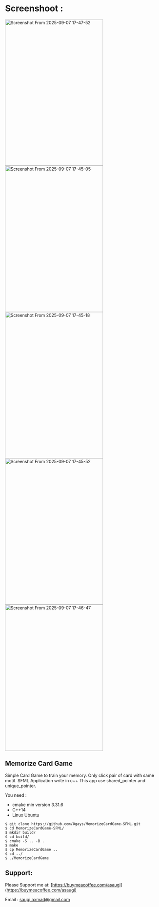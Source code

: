 # Screenshoot :
<img width="321" height="480" alt="Screenshot From 2025-09-07 17-47-52" src="https://github.com/user-attachments/assets/1301dc29-9149-4811-8812-13fbcc68dbe2" />
<img width="321" height="480" alt="Screenshot From 2025-09-07 17-45-05" src="https://github.com/user-attachments/assets/7c094bcd-9de2-42cd-852a-e5d6ee171874" />
<img width="321" height="480" alt="Screenshot From 2025-09-07 17-45-18" src="https://github.com/user-attachments/assets/2356bf82-6d9e-42c2-aa3f-0f179803ddd6" />
<img width="321" height="480" alt="Screenshot From 2025-09-07 17-45-52" src="https://github.com/user-attachments/assets/19ed57a6-d1d7-42de-8248-450e6c1b4cab" />
<img width="321" height="480" alt="Screenshot From 2025-09-07 17-46-47" src="https://github.com/user-attachments/assets/db571fe0-5879-4966-bd6d-34dfe21e27aa" />

## Memorize Card Game
Simple Card Game to train your memory. Only click pair of card with same motif. 
SFML Application write in c++
This app use shared_pointer and unique_pointer.

You need :
* cmake min version 3.31.6
* C++14
* Linux Ubuntu

```
$ git clone https://github.com/Ogays/MemorizeCardGame-SFML.git
$ cd MemorizeCardGame-SFML/
$ mkdir build/
$ cd build/
$ cmake -S .. -B .
$ make
$ cp MemorizeCardGame ..
$ cd ../
$ ./MemorizeCardGame
```

## Support:
Please Support me at:
[https://buymeacoffee.com/asaugi](https://buymeacoffee.com/asaugi)

Email : saugi.axmad@gmail.com
